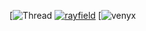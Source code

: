 [![Thread](https://user-images.githubusercontent.com/77512805/164973978-31f19af4-528a-4af0-9ba8-21bc22e668ef.png)
[![rayfield](https://user-images.githubusercontent.com/77512805/197843157-3485a6e4-7b18-4372-8277-f3a2e7bd0317.png)](https://discord.gg/sirius)
[![venyx](https://cdn.discordapp.com/attachments/1082314881451171840/1101705947468013728/image0.jpg)

